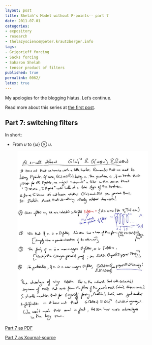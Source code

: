 ```yaml
---
layout: post
title: Shelah's Model without P-points-- part 7
date: 2011-07-01
categories:
- expository
- research
- thelazyscience@peter.krautzberger.info
tags:
- Grigorieff forcing
- Sacks forcing
- Saharon Shelah
- tensor product of filters
published: true
permalink: 0062/
latex: true
---
```


My apologies for the blogging hiatus. Let’s continue.

Read more about this series at [the first post](/0056/).

## Part 7: switching filters

In short:

*   From $u$ to $\{ \omega \} \otimes u$.

<figure>
    <a href="/assets/2011/pg_0007.jpg">
      <img alt="screenshot of page 7" src="/assets/2011/pg_0007.jpg"/>
    </a>
</figure>

[Part 7 as PDF](/assets/2011/pg_0007.pdf)

[Part 7 as Xournal-source](/assets/2011/pg_0007.xoj)
